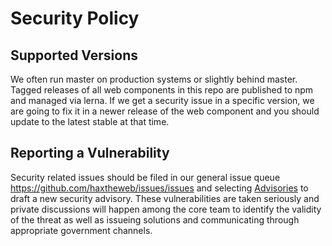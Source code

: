 # Security Policy

## Supported Versions

We often run master on production systems or slightly behind master. Tagged releases of all web components in this repo are published to npm and managed via lerna.
If we get a security issue in a specific version, we are going to fix it in a newer release of the web component and you should update to the latest stable at that time.

## Reporting a Vulnerability

Security related issues should be filed in our general issue queue https://github.com/haxtheweb/issues/issues and selecting [Advisories](https://github.com/haxtheweb/issues/security/advisories) to draft a new security advisory. These vulnerabilities are taken seriously and private discussions will happen among the core team to identify the validity of the threat as well as issueing solutions and communicating through appropriate government channels.
